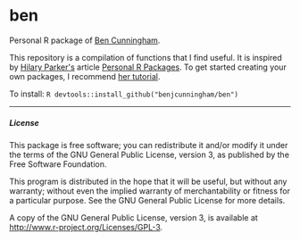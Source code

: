ben
===

Personal R package of [Ben Cunningham](http://www.linkedin.com/in/cunninghamben).

This repository is a compilation of functions that I find useful. It is inspired by [Hilary Parker's](http://hilaryparker.com/) article [Personal R Packages](http://hilaryparker.com/2013/04/03/personal-r-packages/). To get started creating your own packages, I recommend [her tutorial](http://hilaryparker.com/2014/04/29/writing-an-r-package-from-scratch/).

To install: ```R devtools::install_github("benjcunningham/ben")```

---

##### License

This package is free software; you can redistribute it and/or modify it under the terms of the GNU General Public License, version 3, as published by the Free Software Foundation.

This program is distributed in the hope that it will be useful, but without any warranty; without even the implied warranty of merchantability or fitness for a particular purpose.  See the GNU General Public License for more details.

A copy of the GNU General Public License, version 3, is available at <http://www.r-project.org/Licenses/GPL-3>.